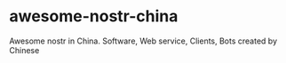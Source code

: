 # awesome-nostr-china
Awesome nostr in China. Software, Web service, Clients, Bots created by Chinese
